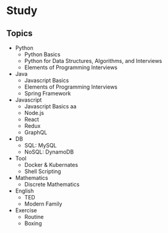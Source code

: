 # Study

## Topics
* Python
  * Python Basics
  * Python for Data Structures, Algorithms, and Interviews
  * Elements of Programming Interviews
* Java
  * Javascript Basics
  * Elements of Programming Interviews
  * Spring Framework
* Javascript
  * Javascript Basics  aa
  * Node.js
  * React
  * Redux
  * GraphQL
* DB
  * SQL: MySQL
  * NoSQL: DynamoDB
* Tool
  * Docker & Kubernates
  * Shell Scripting
* Mathematics
  * Discrete Mathematics
* English
  * TED
  * Modern Family
* Exercise
  * Routine
  * Boxing
